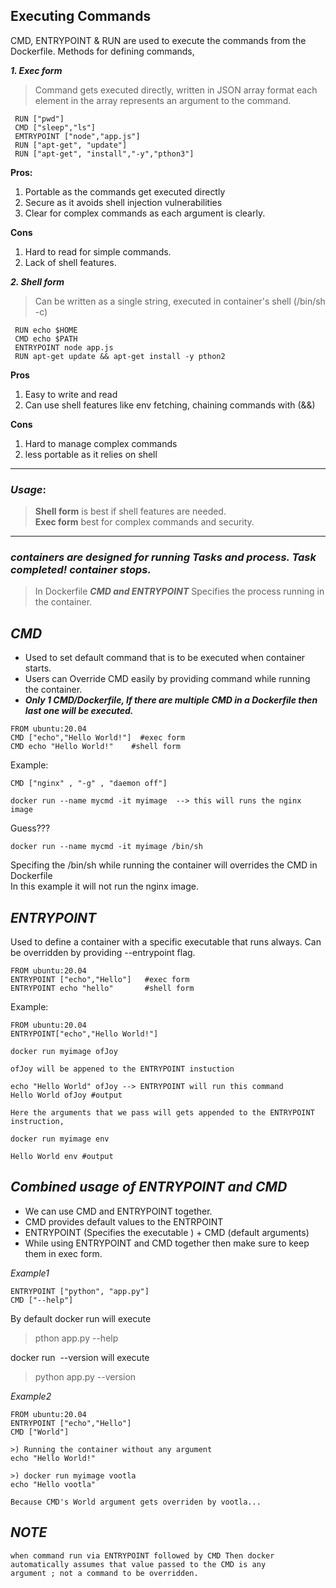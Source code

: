 ## Executing Commands
CMD, ENTRYPOINT & RUN are used to execute the commands from the Dockerfile. Methods for defining commands,

***1. Exec form***
>Command gets executed directly, written in JSON array format each element in the array represents an argument to the command.
```
 RUN ["pwd"]
 CMD ["sleep","ls"]
 EMTRYPOINT ["node","app.js"]
 RUN ["apt-get", "update"] 
 RUN ["apt-get", "install","-y","pthon3"]
```

**Pros:**
1. Portable as the commands get executed directly
2. Secure as it avoids shell injection vulnerabilities
3. Clear for complex commands as each argument is clearly.

**Cons**
1. Hard to read for simple commands.
2. Lack of shell features.

***2. Shell form***
> Can be written as a single string, executed in container's shell (/bin/sh -c) 
```
 RUN echo $HOME
 CMD echo $PATH
 ENTRYPOINT node app.js
 RUN apt-get update && apt-get install -y pthon2
```
**Pros**
1. Easy to write and read
2. Can use shell features like env fetching, chaining commands with (&&)

**Cons**
1. Hard to manage complex commands
2. less portable as it relies on shell
-----------------
### *Usage*:

> **Shell form** is best if shell features are needed.\
> **Exec form** best for complex commands and security.
------------------------
### *containers are designed for running Tasks and process. Task completed! container stops.*
>  In Dockerfile ***CMD and ENTRYPOINT*** Specifies the process running in the container.

## ***CMD***
* Used to set default command that is to be executed when container starts.
* Users can Override CMD easily by providing command while running the container.
* ***Only 1 CMD/Dockerfile, If there are multiple CMD in a Dockerfile then last one will be executed.***

```
FROM ubuntu:20.04 
CMD ["echo","Hello World!"]  #exec form 
CMD echo "Hello World!"    #shell form 
```
Example:
```
CMD ["nginx" , "-g" , "daemon off"]

docker run --name mycmd -it myimage  --> this will runs the nginx image
```
Guess???
```
docker run --name mycmd -it myimage /bin/sh 
```
Specifing the /bin/sh while running the container will overrides the CMD in Dockerfile \
In this example it will not run the nginx image.


## ***ENTRYPOINT***
Used to define a container with a specific executable that runs always. Can be overridden by providing --entrypoint flag.

```
FROM ubuntu:20.04
ENTRYPOINT ["echo","Hello"]   #exec form
ENTRYPOINT echo "hello"       #shell form
```
Example:
```
FROM ubuntu:20.04
ENTRYPOINT["echo","Hello World!"]
```
```
docker run myimage ofJoy
```
```
ofJoy will be appened to the ENTRYPOINT instuction

echo "Hello World" ofJoy --> ENTRYPOINT will run this command 
Hello World ofJoy #output

Here the arguments that we pass will gets appended to the ENTRYPOINT instruction,

docker run myimage env 

Hello World env #output
```
## ***Combined usage of ENTRYPOINT and CMD***
* We can use CMD and ENTRYPOINT together.
* CMD provides default values to the ENTRPOINT
* ENTRYPOINT (Specifies the executable ) + 
CMD (default arguments) 
* While using ENTRYPOINT and CMD together then make sure to keep them in exec form.

*Example1*
```
ENTRYPOINT ["python", "app.py"]
CMD ["--help"]
```
By default docker run will execute 
 > pthon app.py --help

docker run <image> --version will execute 
> python app.py --version

*Example2*
```
FROM ubuntu:20.04
ENTRYPOINT ["echo","Hello"]
CMD ["World"]

>) Running the container without any argument 
echo "Hello World!"

>) docker run myimage vootla
echo "Hello vootla"

Because CMD's World argument gets overriden by vootla... 
```
## ***NOTE***
```
when command run via ENTRYPOINT followed by CMD Then docker automatically assumes that value passed to the CMD is any
argument ; not a command to be overridden.
```
